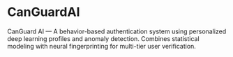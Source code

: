 # CanGuardAI
CanGuard AI — A behavior-based authentication system using personalized deep learning profiles and anomaly detection. Combines statistical modeling with neural fingerprinting for multi-tier user verification.
